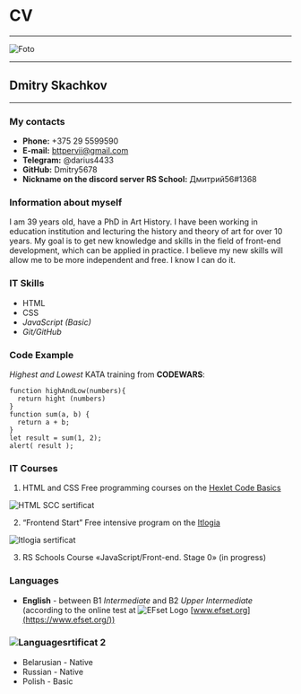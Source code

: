 # CV
--------

![Foto](https://lh3.googleusercontent.com/4KcuUH5kJrz4RcL9JgKDWCKoDx_wNPYgyMqZrjnxi_DqT7IWyr10Si59zmxCA3vwSQ2PI3ooVOMTInxD31WDmnGyFEWILbymREHOjWJA_ssTAGN-iXhvtlv-8JymBQvypNmOImHAP5DzNdJEaBE3g_Jsw6wmOLIW3iu4UrTGUph8o_T36NWe7_EG1WFxfIETPuDrOS0KRhrakbeLZDnI5uLlyyPsGnptOEdYr3008n4vEDwd1JD_mV-UF5InMzfpNA9IpjfqYNkGwX4TFBGWsYD7S-MAX9Ou7pN6ci61VWxA4VpPAcN76_S45n4-65E2RiVB2g-4e1E42ZYSvO0KtBOIonBJcWvuBZ7AvTXKkTLcTjyUScXDU4bN9btrtoltH1nm6FRSqd968HjnHYTHGCUrKJ6pvti3aCxLcMZzR0zdEGXgaoswbSrnBeTMStaRwfhhunqK8QDaUMPhYgDUQUQ6ocgoPAvvpX0mSnvyqnSHRMIV-HMEU9NptMYFr_e6NKU4-yl5b4IFHzX-l0NE_syJC05EC7JCM9R46U3bRehq6_TX4VOxjWHC2FWnySH1t_05xGcKKa5gOPpBHai9uvVJjBJHrDDhlbp8JMo1FESxNB_6iPweP5zJn6SzA-xKPNex_R8ctyLm9cQ9KPTlMWbKpxgfweGLl9upRMr9HFd09dAiEmXsYnontiI6gDm4Dtt_APIIJaWgb30-pawxBEz8_vNR0DTy6IbUrDH6K0-ttHzaVRRHv8s5gO1_EzJxUzecHM8dbK4wBpn7V_d90xIsx2-t0NlFuttk7gVO55i0-Lc1ddMCGPN2K9_kT_kLB1yhBnbGOE8wHYs9ny8PziYWQgHf0PwV7IKDvmx9dLWZF3JQR8Hvd4ipWIOXkrkqs5Fg5Isyk55QhOEj38ajwhMhr4Yw6el7mOZQHy6rmvDbbA=w288-h267-no?authuser=0)


-------------------------
## Dmitry Skachkov
-------
### My contacts
* **Phone:** +375 29 5599590
* **E-mail:** bttpervii@gmail.com
* **Telegram:** @darius4433
* **GitHub:** Dmitry5678
* **Nickname on the discord server RS School:** Дмитрий56#1368

### Information about myself

I am 39 years old, have a PhD in Art History. I have been working in education institution and lecturing the history and theory of art for over 10 years. My goal is to get new knowledge and skills in the field of front-end development, which can be applied in practice. I believe my new skills will allow me to be more independent and free. I know I can do it.  

### IT Skills
* HTML
* CSS
* *JavaScript (Basic)*
* *Git/GitHub*


### Code Example
*Highest and Lowest* KATA training from **CODEWARS**:
```
function highAndLow(numbers){
  return hight (numbers)
}
function sum(a, b) {
  return a + b;
}
let result = sum(1, 2);
alert( result );
```

### IT Courses
1. HTML and CSS Free programming courses on the [Hexlet Code Basics](https://ru.code-basics.com/)


![HTML SCC sertificat](https://lh3.googleusercontent.com/U_jsXhIVuDIWExpe5I6kr8v-VPzBKOxbKWU_hwvkLnqd89-ayLy-ju3J6p-3wqcqdsR2kT_KvrVp37xAHXczSow5f0DxUfNzyANewPuK3LrB1QfpGE9GNCUuzwLCooSmgSleglX3cYA6p35-TaUQebp7JyuuLqquP3fwJuSxNTzaK8KLyXgCcxnr3So2TREbr6WeLQwyW4Ie7B3UYd2O79dXAnDmBNxQL-SOy6kGzcz3NZvFzduQ2QSQAJ4Iq7arh07Tjqq-XD5z8Y1RZAQ-NQwYltJIahPQ_lyAzXOQV5QcBRD8bS206ftqAMKm1GD4fmebglZ14JfHT7lSsrgPG6Y1De_9LC94PnDoWfvyD1b1NSUoGOHWHTEDq6nOsoPAPc0xf-_iG4TRlKyhWT1edYoeBC4zqREHhCahZCz8jK5P7GKpMnZvoMG-i5tzl9QkXwTKwAqCuPjFGQhj9ILtlL8Fo8JiDMrYmqe3zbJ2lauVb1ZgH3Mg0vyc7Wl45EbXk1sDIReHhMtX9C0Pn5iwA9HrW5l8eumrwFeytg2bx6rMSLRg2tw2j7sBYc9jDNbE3DZuWZHehYhi1YLkPC7Zmi-5hHUedrTrquvuMGN-14SgYIXqZUNT9u9TWgQO6tWvhljQZf4VgPJvYnXV9olVsZYAQoyK7L6RKlEcKj_Y20L6ycNOC-EJ01sFZbMcW_vErNowgyEj5H0NB-2UXQIJIBZ7fzrvpWFPfhRH1WkeCjSFYCEdofRDvjVnNFw31TEmM6Bcl0-1gK4gABhzPvdjOJKB2eYDQyWd40H-ESNcOE5Oi4W4G85XbbQKAON27ClnBkZRlUtjrcWJ9G9TgN1fIpXlIRtdgLibi3N9E_BMLZ8yyP_Au0ObwpU598y8zLJ2So8m-tVZCNUjK-g60XcFGAdEYGOokEz0tVPU-6rsXQCXag=w1096-h307-no?authuser=0)

2. “Frontend Start” Free intensive program on the [Itlogia](https://itlogia.ru/)


![Itlogia sertificat](https://lh3.googleusercontent.com/WgeVAEFpE51g4jnQkTExRbEHFwpgcHB9peB_fpHl9pyOxVHs6OERsUh_es3R58qTKTNkXTjOJ5r-bsLoUxQvby8ZjxtP4LhNeIUFG2w0cpBRqs7_N5f3bmjn8qmbhGVvPYUWAoUpNTfj8DVlBzscKsGjmjiCjITHOdTpi_Q9i5uZ9KbgtopJj_pm_UXGEuS-SAJytYDDLPtOOaq108_j7T7KAwilLxrmSje6461U-32xObG4y1mIIKPYqbk1O1MGULTP8TMwQ31-qVxTLWSZouX68s6zLysm-eXNR6NtUEbEq0YbAkVkJqQkJMIe_7F212hP5R6THWLP_7mxOJD9iOOAg03yk23IMM9Kj2lDPtOSPtL7QChMpjz_KuiHDt_-xyUdViB5ADUb_UZs839sMZewUqG8msXUIBDplJqxdqHpFit0C8FvAc2gYX30oMAX6U7zlnMeZLuG4xCzBOCbcEcok8Criml6vmlIMVd9bC1H4w1T8suaEuEUbueEziocd61vS646DI57kX_6mmPIXQDDMcvcsHq2c4THmKgQRd-m6ZR5ZN38ivntv7XNL4CzH57tV099HTpqNWAt22DvCChA4R7ISq6hyMYaphFxZA955gcyH4D4IssqQOpVJCHpZW0nlZQtfVJWNZo-i64SstsGOqBDpCY1yGnSSLC_D2178gasowjUJvC4TmKbVNEUivKqY_z7_CN1tIJwFd49Z7zhZDKEtpxQX4isW9jrYkktGxaCti4Al2xq1EnJMBHvwSqKkINVj_qXAfy1lP9bfxh6vVT_0y_O4zmJyaA28N7uKGoVgiTcCJia8wABbp3pEmht877FHv94TIo7qKubaBq_y_fdFJTG2bZ1vR_BPb7Vl57j6QyYKeB5Lj2L6Ps0AhWarleZAHKeF8vtUqdePCKFQ-EnI77jfIZlrWKmEFkgqw=w458-h323-no?authuser=0)


3. RS Schools Course «JavaScript/Front-end. Stage 0» (in progress)


### Languages
* **English** - between B1 *Intermediate* and B2 *Upper Intermediate* (according to the online test at ![EFset Logo](https://lh3.googleusercontent.com/buc6YaOIwECM7IArw1_9lUiYVNDQi06XMOpGNBHsuZxmx2O9HVrnP2ZSGI1wfzgV7RNi4fClDNqS2pHSQsn8HeS4FLxZROIo-7FdHAx6rsJDM9YwY9lBymHml7e_17E0YVqh_MMPo4MLrs21xFIT1PT8A0J_J9d7y-ktlKpU4WQuHn-W4UovcXgjq7dwF4qlrAl6rcMem9uqPGCAUb0jVCQ3maduNLuy6N8qVQusfgOyADb-Ww6pypqhSelDOXNq3agIkaYxAw9j4VbeTgTXpIA-YlD6U2tWr0-fz_XbEv2qudo6NzdVYYEcSUHiczBWaZgMjP0UpOgBdoWmrMnM1wpquR1ARtqEoBerglG6A8lbVFAGLnDBTeKfyjZK9IHL-8ySvsA5uyEWrnR7hdLGLexh5xiRNFiPaFXGSN79eAqBb9renyyZP8yWcwRC0lkPS9M8n8DpEnDdJgVkUoP3Qe3o4030FDsSApGBvsTdAvifYZirn2-ojHSdBDQaOrxrilVZqbYcvsxfcPWs8ybKOnjzhwBL1qpgEZP_eoMYYLGBujWLnFkAhsvmVgRp8UxM8k7a4rYgl1KRhJo0G4BfORQEHY3QDrTYDVVvSpcN_VekoM2H5laGzz46mjni6Ry7ZvWbUUNL278pixYSqS4R9UBl6iggLo8TingBqlCarmoxrW84cwU36FIoIJTLgLD-sZybzcFzsfBMB-QyOAhY8VBzHsiHasuvXZ13XMdt35CB4M6XnfwTV4PbLVDIPwC59Fggl8FndHRYuGX6teVUFszyuYkkR5R2gAOgsRQVUIbMqYIzNagDAI-c9aeStQ2JkiK77GeHIerhcEIJtgyNt6UeGFyTpIYQ0fE8EnmAmjxoi_cPdfoFPRktM0GYJcDRBOT7GaxytZrWggKCdspyDrth46sJGHO9GuQXNs2PIzt3JQ=w86-h31-no?authuser=0) [www.efset.org](https://www.efset.org/))

### ![Languagesrtificat 2](https://lh3.googleusercontent.com/XQKO01BCa9xBohNmZYNI3lA9YOxi-P9wvKqmqL7bGvhE78U_Fsf7os3Aa23NYwGT8XzlCM6ycU1kRdW2nGLUn19ZuC_WDZeH8BJezotIECbOYGFHvGgugqJDQzUue5UQBMDZMuMQwYL4O1Qf3CUXOPCA2NsRq4PBRNokaCYXsCZSQZSjIPJIbOY9zIIBskrrUiFU7X5EAnwvtG9OCot9FbBEAskHXq2r9Awy9DPcH-Kdx0bQxkNpLMufMBg15_qQFrnujPoykw58QJacUuiVkNVn1qIZtQPvB2mW6r-FlKzclUCNSyag0dXv_8TWuFLdCCqw9g1h96Y6S-UQJEaPDOg1rcAMn9FVVoBvEY4fSaPBz6aCGBwWFXTnVnLyWmTsLRvixB9L49CpJiIN8pOcyOTNMj1gffoAk5A4TPU_4ZXFg5k7w_xWkozbtvC1_62HUoEVGPuWClG4e3L1r4u4nnd21gj3eecEr07-8_KlbnZRd8X2J6wxoKb_1R9li41hn31S7v1X0KOwXGIEUrh6rozXtMA4ZsRioIgWsP_BN1su9DzO_oZXhPDAmwirdtfwNDH4jtPdIgviNoMTi3OCnGOF0qOXdeBtULw4cuYCAJYBHSzrsRLrpjvFCTMS2cyWmR0EmEPa4lvigwEf0YafPzapmslXOcegX9KPqumeK45_YOliaAmLgTr34d1Kl2jM3DzFuuZtsetkvbnMLNxGvFRZV7EuGA_kwog2OOiuYnSKT2K-gcpmlkmvdQMVvcG75KqfmXnOhNdMJdKiUoXuioMAxSSM8ItpYDfDStKt9Z6MhbtolpFPV-_Oc_KckG0fDiXDalcnTQ4b6UkGFpBNiKa9NoBKyxlAd48wgfbWkH72pSWHR0tIs0jbZ1_aUKGyqV7628IYrsHRXaXE-juZ0YhVzlHse57oXKtaaIzj3EKZOw=s195-no?authuser=0)

* Belarusian - Native
* Russian - Native
* Polish - Basic
